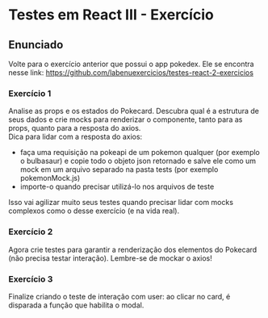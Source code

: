 # Testes em React III - Exercício

## Enunciado

Volte para o exercício anterior que possui o app pokedex. Ele se encontra nesse link: https://github.com/labenuexercicios/testes-react-2-exercicios

### Exercício 1

Analise as props e os estados do Pokecard. Descubra qual é a estrutura de seus dados e crie mocks para renderizar o componente, tanto para as props, quanto para a resposta do axios. <br>
Dica para lidar com a resposta do axios:
- faça uma requisição na pokeapi de um pokemon qualquer (por exemplo o bulbasaur) e copie todo o objeto json retornado e salve ele como um mock em um arquivo separado na pasta tests (por exemplo pokemonMock.js)
- importe-o quando precisar utilizá-lo nos arquivos de teste

Isso vai agilizar muito seus testes quando precisar lidar com mocks complexos como o desse exercício (e na vida real).

### Exercício 2

Agora crie testes para garantir a renderização dos elementos do Pokecard (não precisa testar interação). Lembre-se de mockar o axios!<br>

### Exercício 3

Finalize criando o teste de interação com user: ao clicar no card, é disparada a função que habilita o modal.
